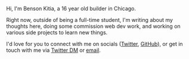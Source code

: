 Hi, I'm Benson Kitia, a 16 year old builder in Chicago.

Right now, outside of being a full-time student, I'm writing about my thoughts here, doing some commission web dev work, and working on various side projects to learn new things.

I'd love for you to connect with me on socials ([Twitter](https://twitter.com/bensonkitia), [GitHub](https://github.com/bensonkitia)), or get in touch with me via [Twitter DM](https://twitter.com/messages/compose?recipient_id=1188270454303277056) or [email](mailto:hello@bvk.email).
